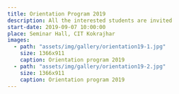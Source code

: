 ```yaml
---
title: Orientation Program 2019
description: All the interested students are invited
start-date: 2019-09-07 10:00:00
place: Seminar Hall, CIT Kokrajhar
images:
  - path: "assets/img/gallery/orientation19-1.jpg"
    size: 1366x911
    caption: Orientation program 2019
  - path: "assets/img/gallery/orientation19-2.jpg"
    size: 1366x911
    caption: Orientation program 2019
---
```

